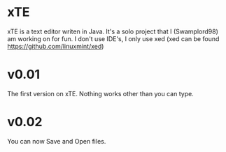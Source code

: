 # xTE
xTE is a text editor writen in Java. It's a solo project that I (Swamplord98) am working on for fun. I don't use IDE's, I only use xed (xed can be found https://github.com/linuxmint/xed)

# v0.01
The first version on xTE. Nothing works other than you can type.

# v0.02
You can now Save and Open files.
